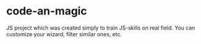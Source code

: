# code-an-magic
JS project which was created simply to train JS-skills on real field. You can customize your wizard, filter similar ones, etc.